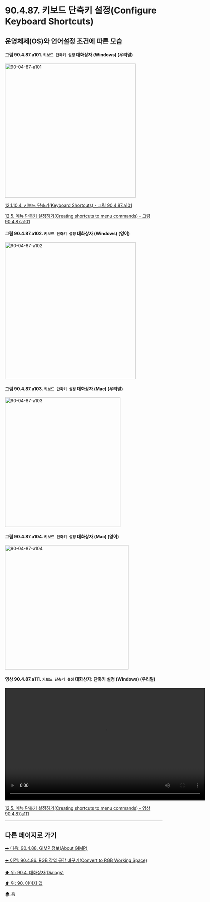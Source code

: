 # 90.4.87. 키보드 단축키 설정(Configure Keyboard Shortcuts)
## 운영체제(OS)와 언어설정 조건에 따른 모습

<a id="90-04-87-a101"></a>

#### 그림 90.4.87.a101. `키보드 단축키 설정` 대화상자 (Windows) (우리말)
<img width="418" height="429" alt="90-04-87-a101" src="https://github.com/wonder13662/gimp/assets/15767104/7bc6c2be-e65c-453c-8566-d6d975d6d3f3" />

[12.1.10.4. 키보드 단축키(Keyboard Shortcuts) - 그림 90.4.87.a101](./12-01-10-04-keyboard_shortcuts.md#90-04-87-a101)

[12.5. 메뉴 단축키 설정하기(Creating shortcuts to menu commands) - 그림 90.4.87.a101](./12-05-creating-shortcuts-to-menu-commands.md#90-04-87-a101)

<a id="90-04-87-a102"></a>

#### 그림 90.4.87.a102. `키보드 단축키 설정` 대화상자 (Windows) (영어)
<img width="418" height="438" alt="90-04-87-a102" src="https://github.com/wonder13662/gimp/assets/15767104/2d2cf5dc-9c31-4812-aea0-05410e1e63c8" />

<a id="90-04-87-a103"></a>

#### 그림 90.4.87.a103. `키보드 단축키 설정` 대화상자 (Mac) (우리말)
<img width="369" height="415" alt="90-04-87-a103" src="https://github.com/wonder13662/gimp/assets/15767104/527d9362-38b4-4bbd-a814-9d98e47fb372" />

<a id="90-04-87-a104"></a>

#### 그림 90.4.87.a104. `키보드 단축키 설정` 대화상자 (Mac) (영어)
<img width="395" height="398" alt="90-04-87-a104" src="https://github.com/wonder13662/gimp/assets/15767104/0330f563-f531-4b1e-8da5-fa565f72daa8" />

<a id="90-04-87-a111"></a>

#### 영상 90.4.87.a111. `키보드 단축키 설정` 대화상자: 단축키 설정 (Windows) (우리말)
<video controls="controls" width="640" height="360" src="https://github.com/wonder13662/gimp/assets/15767104/e495b362-c470-4c28-91b7-b02f3f21bb14"></video>

[12.5. 메뉴 단축키 설정하기(Creating shortcuts to menu commands) - 영상 90.4.87.a111](./12-05-creating-shortcuts-to-menu-commands.md#90-04-87-a111)

***

## 다른 페이지로 가기

[➡️ 다음: 90.4.88. GIMP 정보(About GIMP)](./90-04-0088-about_gimp.md)

[⬅️ 이전: 90.4.86. RGB 작업 공간 바꾸기(Convert to RGB Working Space)](./90-04-0086-convert_to_rgb_working_space.md)

[⬆️ 위: 90.4. 대화상자(Dialogs)](./90-04-0000-dialogs.md)

[⬆️ 위: 90. 이미지 맵](./90-00-image-map.md)

[🏠 홈](./00-home.md)
